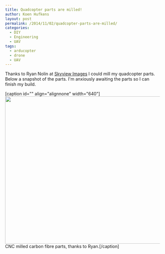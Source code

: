 ```yaml
---
title: Quadcopter parts are milled!
author: Koen Hufkens
layout: post
permalink: /2014/11/02/quadcopter-parts-are-milled/
categories:
  - DIY
  - Engineering
  - UAV
tags:
  - arducopter
  - drone
  - UAV
---
```

Thanks to Ryan Nolin at <a href="http://www.skyviewimages.com/">Skyview Images</a> I could mill my quadcopter parts. Below a snapshot of the parts. I'm anxiously awaiting the parts so I can finish my build.

[caption id="" align="alignnone" width="640"]<img src="https://farm9.staticflickr.com/8572/15066537784_6c836db336_z.jpg" alt="" width="640" height="480" /> CNC milled carbon fibre parts, thanks to Ryan.[/caption]

&nbsp;